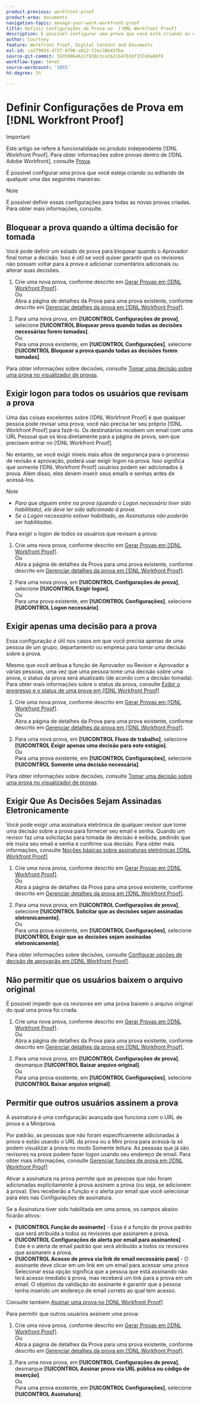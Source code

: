 ```yaml
---
product-previous: workfront-proof
product-area: documents
navigation-topic: manage-your-work-workfront-proof
title: Definir Configurações de Prova no  [!DNL Workfront Proof]
description: É possível configurar uma prova que você está criando ou editando nas provas.
author: Courtney
feature: Workfront Proof, Digital Content and Documents
exl-id: ca379054-4737-4796-a812-f2ec38b437ba
source-git-commit: 5635906462cf838c3ca162cb47b16f157e6a66f6
workflow-type: tm+mt
source-wordcount: '1055'
ht-degree: 1%

---
```


# Definir Configurações de Prova em [!DNL Workfront Proof]

>[!IMPORTANT]
>
>Este artigo se refere à funcionalidade no produto independente [!DNL Workfront Proof]. Para obter informações sobre provas dentro de [!DNL Adobe Workfront], consulte [Prova](../../../review-and-approve-work/proofing/proofing.md).

É possível configurar uma prova que você esteja criando ou editando de qualquer uma das seguintes maneiras:

>[!NOTE]
>
>É possível definir essas configurações para todas as novas provas criadas. Para obter mais informações, consulte.

## Bloquear a prova quando a última decisão for tomada

Você pode definir um estado de prova para bloquear quando o Aprovador final tomar a decisão. Isso é útil se você quiser garantir que os revisores não possam voltar para a prova e adicionar comentários adicionais ou alterar suas decisões.

1. Crie uma nova prova, conforme descrito em [Gerar Provas em [!DNL Workfront Proof]](../../../workfront-proof/wp-work-proofsfiles/create-proofs-and-files/generate-proofs.md).\
   Ou\
   Abra a página de detalhes da Prova para uma prova existente, conforme descrito em [Gerenciar detalhes da prova em [!DNL Workfront Proof]](../../../workfront-proof/wp-work-proofsfiles/manage-your-work/manage-proof-details.md).

1. Para uma nova prova, em **[!UICONTROL Configurações de prova]**, selecione **[!UICONTROL Bloquear prova quando todas as decisões necessárias forem tomadas]**.\
   Ou\
   Para uma prova existente, em **[!UICONTROL Configurações]**, selecione **[!UICONTROL Bloquear a prova quando todas as decisões forem tomadas]**.

Para obter informações sobre decisões, consulte [Tomar uma decisão sobre uma prova no visualizador de provas](../../../review-and-approve-work/proofing/reviewing-proofs-within-workfront/make-a-decision-on-a-proof/make-decisions-on-proof.md).

## Exigir logon para todos os usuários que revisam a prova

Uma das coisas excelentes sobre [!DNL Workfront Proof] é que qualquer pessoa pode revisar uma prova, você não precisa ter seu próprio [!DNL Workfront Proof] para fazê-lo. Os destinatários recebem um email com uma URL Pessoal que os leva diretamente para a página de prova, sem que precisem entrar no [!DNL Workfront Proof].

No entanto, se você exigir níveis mais altos de segurança para o processo de revisão e aprovação, poderá usar exigir logon na prova. Isso significa que somente [!DNL Workfront Proof] usuários podem ser adicionados à prova. Além disso, eles devem inserir seus emails e senhas antes de acessá-los.

>[!NOTE]
>
>* *Para que alguém entre na prova (quando o Logon necessário tiver sido habilitado), ele deve ter sido adicionado à prova.*
>* *Se o Logon necessário estiver habilitado, as Assinaturas não poderão ser habilitadas.*

Para exigir o logon de todos os usuários que revisam a prova:

1. Crie uma nova prova, conforme descrito em [Gerar Provas em [!DNL Workfront Proof]](../../../workfront-proof/wp-work-proofsfiles/create-proofs-and-files/generate-proofs.md).\
   Ou\
   Abra a página de detalhes da Prova para uma prova existente, conforme descrito em [Gerenciar detalhes da prova em [!DNL Workfront Proof]](../../../workfront-proof/wp-work-proofsfiles/manage-your-work/manage-proof-details.md).

1. Para uma nova prova, em **[!UICONTROL Configurações de prova]**, selecione **[!UICONTROL Exigir logon]**.\
   Ou\
   Para uma prova existente, em **[!UICONTROL Configurações]**, selecione **[!UICONTROL Logon necessário]**.

## Exigir apenas uma decisão para a prova

Essa configuração é útil nos casos em que você precisa apenas de uma pessoa de um grupo, departamento ou empresa para tomar uma decisão sobre a prova.

Mesmo que você atribua a função de Aprovador ou Revisor e Aprovador a várias pessoas, uma vez que uma pessoa tome uma decisão sobre uma prova, o status da prova será atualizado (de acordo com a decisão tomada). Para obter mais informações sobre o status da prova, consulte [Exibir o progresso e o status de uma prova em [!DNL Workfront Proof]](../../../workfront-proof/wp-work-proofsfiles/manage-your-work/view-progress-and-status-of-proof.md)

1. Crie uma nova prova, conforme descrito em [Gerar Provas em [!DNL Workfront Proof]](../../../workfront-proof/wp-work-proofsfiles/create-proofs-and-files/generate-proofs.md).\
   Ou\
   Abra a página de detalhes da Prova para uma prova existente, conforme descrito em [Gerenciar detalhes da prova em [!DNL Workfront Proof]](../../../workfront-proof/wp-work-proofsfiles/manage-your-work/manage-proof-details.md).

1. Para uma nova prova, em **[!UICONTROL Fluxo de trabalho]**, selecione **[!UICONTROL Exigir apenas uma decisão para este estágio]**.\
   Ou\
   Para uma prova existente, em **[!UICONTROL Configurações]**, selecione **[!UICONTROL Somente uma decisão necessária]**.

Para obter informações sobre decisões, consulte [Tomar uma decisão sobre uma prova no visualizador de provas](../../../review-and-approve-work/proofing/reviewing-proofs-within-workfront/make-a-decision-on-a-proof/make-decisions-on-proof.md#making-a-decision-on-a-proof).

## Exigir Que As Decisões Sejam Assinadas Eletronicamente

Você pode exigir uma assinatura eletrônica de qualquer revisor que tome uma decisão sobre a prova para fornecer seu email e senha. Quando um revisor faz uma solicitação para tomada de decisão é exibida, pedindo que ele insira seu email e senha e confirme sua decisão. Para obter mais informações, consulte [Noções básicas sobre assinaturas eletrônicas [!DNL Workfront Proof]](../../../workfront-proof/wp-acct-admin/managing-security/electronic-sigs-in-wp.md)

1. Crie uma nova prova, conforme descrito em [Gerar Provas em [!DNL Workfront Proof]](../../../workfront-proof/wp-work-proofsfiles/create-proofs-and-files/generate-proofs.md).\
   Ou\
   Abra a página de detalhes da Prova para uma prova existente, conforme descrito em [Gerenciar detalhes da prova em [!DNL Workfront Proof]](../../../workfront-proof/wp-work-proofsfiles/manage-your-work/manage-proof-details.md).

1. Para uma nova prova, em **[!UICONTROL Configurações de prova]**, selecione **[!UICONTROL Solicitar que as decisões sejam assinadas eletronicamente]**.\
   Ou\
   Para uma prova existente, em **[!UICONTROL Configurações]**, selecione **[!UICONTROL Exigir que as decisões sejam assinadas eletronicamente]**.

Para obter informações sobre decisões, consulte [Configurar opções de decisão de aprovação em [!DNL Workfront Proof]](../../../workfront-proof/wp-acct-admin/account-settings/configure-approval-decision-in-wp.md).

## Não permitir que os usuários baixem o arquivo original

É possível impedir que os revisores em uma prova baixem o arquivo original do qual uma prova foi criada.

1. Crie uma nova prova, conforme descrito em [Gerar Provas em [!DNL Workfront Proof]](../../../workfront-proof/wp-work-proofsfiles/create-proofs-and-files/generate-proofs.md).\
   Ou\
   Abra a página de detalhes da Prova para uma prova existente, conforme descrito em [Gerenciar detalhes da prova em [!DNL Workfront Proof]](../../../workfront-proof/wp-work-proofsfiles/manage-your-work/manage-proof-details.md).

1. Para uma nova prova, em **[!UICONTROL Configurações de prova]**, desmarque **[!UICONTROL Baixar arquivo original]**.\
   Ou\
   Para uma prova existente, em **[!UICONTROL Configurações]**, selecione **[!UICONTROL Baixar arquivo original]**.

## Permitir que outros usuários assinem a prova

A assinatura é uma configuração avançada que funciona com o URL de prova e a Miniprova.

Por padrão, as pessoas que não foram especificamente adicionadas à prova e estão usando o URL da prova ou a Mini prova para acessá-la só podem visualizar a prova no modo Somente leitura. As pessoas que já são revisores na prova podem fazer logon usando seu endereço de email. Para obter mais informações, consulte [Gerenciar funções de prova em [!DNL Workfront Proof]](../../../workfront-proof/wp-work-proofsfiles/share-proofs-and-files/manage-proof-roles.md)

Ativar a assinatura na prova permite que as pessoas que não foram adicionadas explicitamente à prova assinem a prova (ou seja, se adicionem à prova). Eles receberão a função e o alerta por email que você selecionar para eles nas Configurações de assinatura.

Se a Assinatura tiver sido habilitada em uma prova, os campos abaixo ficarão ativos:

* **[!UICONTROL Função do assinante]** - Essa é a função de prova padrão que será atribuída a todos os revisores que assinarem a prova.
* **[!UICONTROL Configurações de alerta por email para assinantes]** - Este é o alerta de email padrão que será atribuído a todos os revisores que assinarem a prova.
* **[!UICONTROL Acesso de prova via link de email necessário para]** - O assinante deve clicar em um link em um email para acessar uma prova\
   Selecionar essa opção significa que a pessoa que está assinando não terá acesso imediato à prova, mas receberá um link para a prova em um email. O objetivo da validação do assinante é garantir que a pessoa tenha inserido um endereço de email correto ao qual tem acesso.



Consulte também [Assinar uma prova no [!DNL Workfront Proof]](../../../workfront-proof/wp-work-proofsfiles/share-proofs-and-files/subscribe-to-proof.md)

Para permitir que outros usuários assinem uma prova:

1. Crie uma nova prova, conforme descrito em [Gerar Provas em [!DNL Workfront Proof]](../../../workfront-proof/wp-work-proofsfiles/create-proofs-and-files/generate-proofs.md).\
   Ou\
   Abra a página de detalhes da Prova para uma prova existente, conforme descrito em [Gerenciar detalhes da prova em [!DNL Workfront Proof]](../../../workfront-proof/wp-work-proofsfiles/manage-your-work/manage-proof-details.md).

1. Para uma nova prova, em **[!UICONTROL Configurações de prova]**, desmarque **[!UICONTROL Assinar prova via URL pública ou código de inserção]**.\
   Ou\
   Para uma prova existente, em **[!UICONTROL Configurações]**, selecione **[!UICONTROL Assinatura]**.
